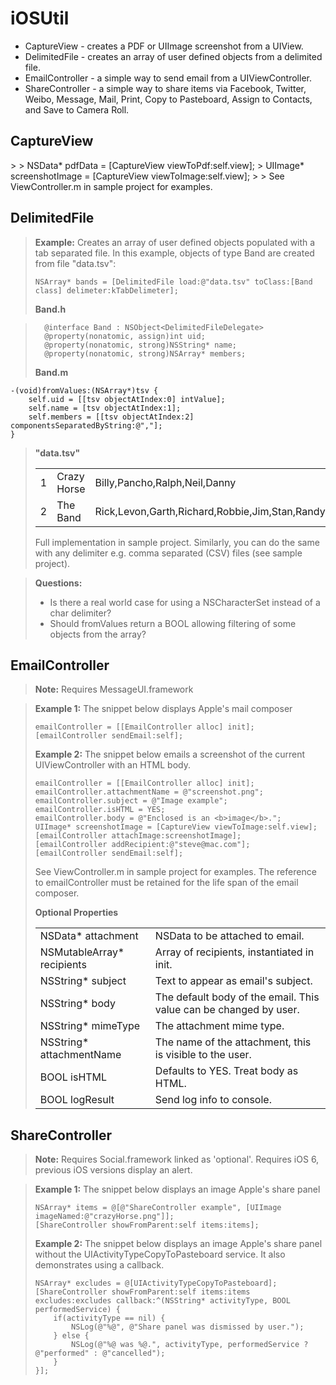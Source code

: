 iOSUtil
=======
<ul>
		<li>CaptureView - creates a PDF or UIImage screenshot from a UIView.</li>
		<li>DelimitedFile - creates an array of user defined objects from a delimited file.</li>
		<li>EmailController - a simple way to send email from a UIViewController.</li>
		<li>ShareController - a simple way to share items via Facebook, Twitter, Weibo, Message, Mail, Print, Copy to Pasteboard, Assign to Contacts, and Save to Camera Roll.</li>
</ul>

<h2><b>CaptureView</b></h2> 
> 
>     NSData* pdfData = [CaptureView viewToPdf:self.view];
>     UIImage* screenshotImage = [CaptureView viewToImage:self.view];
> 
> See ViewController.m in sample project for examples.

<h2><b>DelimitedFile</b></h2> 

> <b>Example:</b> Creates an array of user defined objects populated with a tab separated file. In this example, objects of type Band are created from file "data.tsv":
> 
>     NSArray* bands = [DelimitedFile load:@"data.tsv" toClass:[Band class] delimeter:kTabDelimeter];
> 
> <b>Band.h</b>

> 		@interface Band : NSObject<DelimitedFileDelegate>
> 		@property(nonatomic, assign)int uid;
> 		@property(nonatomic, strong)NSString* name;
> 		@property(nonatomic, strong)NSArray* members;
> 
> <b>Band.m</b>
> 
	-(void)fromValues:(NSArray*)tsv {
		self.uid = [[tsv objectAtIndex:0] intValue];
		self.name = [tsv objectAtIndex:1];
		self.members = [[tsv objectAtIndex:2] componentsSeparatedByString:@","];
	}
> 
> <b>"data.tsv"</b>
> <table>
>     <tr>
>         <td>1</td>
>         <td>Crazy Horse</td>
>         <td>Billy,Pancho,Ralph,Neil,Danny</td>
>     </tr>
>     <tr>
>         <td>2</td>
>         <td>The Band</td>
>         <td>Rick,Levon,Garth,Richard,Robbie,Jim,Stan,Randy,Richard</td>
>     </tr>
> </table>
> 
> 
> Full implementation in sample project. Similarly, you can do the same with any delimiter e.g. comma separated (CSV) files (see sample project). 

> <b>Questions:</b>
> <ul>
> 		<li>Is there a real world case for using a NSCharacterSet instead of a char delimiter?</li>
> 		<li>Should fromValues return a BOOL allowing filtering of some objects from the array?</li>
> </ul>

<h2><b>EmailController</b></h2> 

> <b>Note:</b> Requires MessageUI.framework

> <b>Example 1:</b> The snippet below displays Apple's mail composer
> 
>     emailController = [[EmailController alloc] init];
>     [emailController sendEmail:self];
> 
> <b>Example 2:</b> The snippet below emails a screenshot of the current UIViewController with an HTML body.
> 
>     emailController = [[EmailController alloc] init];
>     emailController.attachmentName = @"screenshot.png";
>     emailController.subject = @"Image example";
>     emailController.isHTML = YES;
>     emailController.body = @"Enclosed is an <b>image</b>.";
>     UIImage* screenshotImage = [CaptureView viewToImage:self.view];
>     [emailController attachImage:screenshotImage];
>     [emailController addRecipient:@"steve@mac.com"];
>     [emailController sendEmail:self];
> 
> See ViewController.m in sample project for examples. The reference to emailController must be retained for the life span of the email composer.
> 
> <b>Optional Properties</b>
> <table>
>     <tr>
>         <td>NSData* attachment</td>
>         <td>NSData to be attached to email.</td>
>     </tr>
>     <tr>
>         <td>NSMutableArray* recipients</td>
>         <td>Array of recipients, instantiated in init.</td>
>     </tr>
>     <tr>
>         <td>NSString* subject</td>
>         <td>Text to appear as email's subject.</td>
>     </tr>
>     <tr>
>         <td>NSString* body</td>
>         <td>The default body of the email. This value can be changed by user.</td>
>     </tr>
>     <tr>
>         <td>NSString* mimeType</td>
>         <td>The attachment mime type.</td>
>     </tr>
>     <tr>
>         <td>NSString* attachmentName</td>
>         <td>The name of the attachment, this is visible to the user.</td>
>     </tr>
>     <tr>
>         <td>BOOL isHTML</td>
>         <td>Defaults to YES. Treat body as HTML.</td>
>     </tr>
>     <tr>
>         <td>BOOL logResult</td>
>         <td>Send log info to console.</td>
>     </tr>
> </table>

<h2><b>ShareController</b></h2> 

> <b>Note:</b> Requires Social.framework linked as 'optional'. Requires iOS 6, previous iOS versions display an alert.

> <b>Example 1:</b> The snippet below displays an image Apple's share panel
> 
>     NSArray* items = @[@"ShareController example", [UIImage imageNamed:@"crazyHorse.png"]];
>     [ShareController showFromParent:self items:items];
> 
> <b>Example 2:</b> The snippet below displays an image Apple's share panel without the UIActivityTypeCopyToPasteboard service. It also demonstrates using a callback.
> 
>     NSArray* excludes = @[UIActivityTypeCopyToPasteboard];
>     [ShareController showFromParent:self items:items excludes:excludes callback:^(NSString* activityType, BOOL performedService) {
>         if(activityType == nil) {
>             NSLog(@"%@", @"Share panel was dismissed by user.");
>         } else {
>             NSLog(@"%@ was %@.", activityType, performedService ? @"performed" : @"cancelled");
>         }
>     }];
